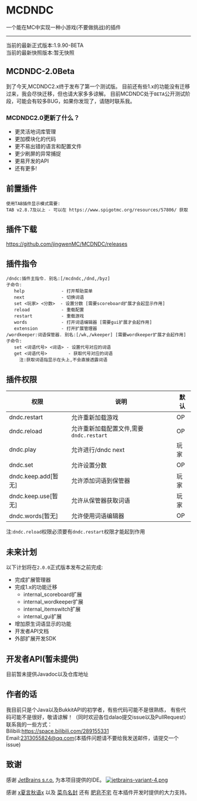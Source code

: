 # MCDNDC
一个能在MC中实现一种小游戏(不要做挑战)的插件

----------
当前的最新正式版本:1.9.90-BETA  
当前的最新快照版本:暂无快照

## MCDNDC-2.0Beta
到了今天,MCDNDC2.x终于发布了第一个测试版。
目前还有些1.x的功能没有迁移过来，我会尽快迁移，但也请大家多多谅解。
目前MCDNDC处于`BETA`公开测试阶段，可能会有较多BUG，如果你发现了，请随时联系我。

### MCDNDC2.0更新了什么？
 * 更灵活地词库管理
 * 更加模块化的代码
 * 更不易出错的语言和配置文件
 * 更少刷屏的异常捕捉
 * 更易开发的API
 * 还有更多!
 
## 前置插件
```
使用TAB插件显示模式需要:
TAB v2.8.7及以上 - 可以在 https://www.spigotmc.org/resources/57806/ 获取
```

## 插件下载
https://github.com/jingwenMC/MCDNDC/releases

## 插件指令
```text
/dndc:插件主指令. 别名:[/mcdndc,/dnd,/byz]
子命令:
   help              - 打开帮助菜单
   next              - 切换词语
   set <玩家> <分数>  - 设置分数 [需要scoreboard扩展才会起显示作用]
   reload            - 重载配置
   restart           - 重载游戏
   words             - 打开词语编辑器 [需要gui扩展才会起作用]
   extension         - 打开扩展管理器
/wordkeeper:词语保管器. 别名:[/wk,/wkeeper] [需要wordkeeper扩展才会起作用]
子命令:
   set <词语代号> <词语> - 设置代号对应的词语
   get <词语代号>        - 获取代号对应的词语
     注:获取词语指显示在头上,不会直接透露词语
```

## 插件权限

权限 | 说明 | 默认
----|----|----
dndc.restart      | 允许重新加载游戏     |OP
dndc.reload       | 允许重新加载配置文件,需要`dndc.restart` |OP
dndc.play         | 允许进行/dndc next   |玩家
dndc.set          | 允许设置分数         |OP
dndc.keep.add[暂无]     | 允许添加词语到保管器 |玩家
dndc.keep.use[暂无]     | 允许从保管器获取词语 |玩家
dndc.words[暂无]     | 允许使用词语编辑器 |OP  

注:`dndc.reload`权限必须要有`dndc.restart`权限才能起到作用

## 未来计划
以下计划将在`2.0.0`正式版本发布之前完成:
 * 完成扩展管理器
 * 完成1.x的功能迁移
   * internal_scoreboard扩展
   * internal_wordkeeper扩展
   * internal_itemswitch扩展
   * internal_gui扩展
 * 增加原生词语显示的功能
 * 开发者API文档
 * 外部扩展开发SDK

## 开发者API(暂未提供)
目前暂未提供Javadoc以及仓库地址

## 作者的话
我目前只是个Java以及BukkitAPI的初学者，有些代码可能不是很熟练，
有些代码可能不是很好，敬请谅解！（同时欢迎各位dalao提交issue以及PullRequest）  
联系我的一些方式：  
Bilibili:https://space.bilibili.com/289155331  
Email:2313055824@qq.com(本插件问题请不要给我发送邮件，请提交一个issue)  

## 致谢
感谢 [JetBrains s.r.o.](https://www.jetbrains.com/?from=MCDNDC) 为本项目提供的IDE。
[![jetbrains-variant-4.png](https://i.loli.net/2020/11/12/ZoW8CwaOEqk12Fj.png)](https://www.jetbrains.com/?from=MCDNDC)  

感谢 [x夏言秋语x](https://space.bilibili.com/356477722/) 以及 
[菜鸟名封](https://space.bilibili.com/304129459/) 还有 
[肥皂不宅](https://space.bilibili.com/8689128/) 在本插件开发时提供的大力支持。